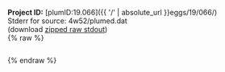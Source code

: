 **Project ID:** [plumID:19.066]({{ '/' | absolute_url }}eggs/19/066/)  
Stderr for source:  4w52/plumed.dat   
(download [zipped raw stdout](plumed.dat.plumed.stdout.txt.zip))  
{% raw %}
<pre>
</pre>
{% endraw %}
